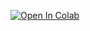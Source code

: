 [![Open In Colab](https://colab.research.google.com/assets/colab-badge.svg)](https://colab.research.google.com/github/hirossk/0920shoyo/blob/main/1_Python%E3%81%AE%E5%9F%BA%E6%9C%AC%EF%BC%88%E6%96%87%E6%B3%95%E3%83%BB%E5%88%A9%E7%94%A8%E6%96%B9%E6%B3%95%EF%BC%89(%E7%9F%B3%E7%8B%A9%E7%BF%94%E9%99%BD).ipynb)
